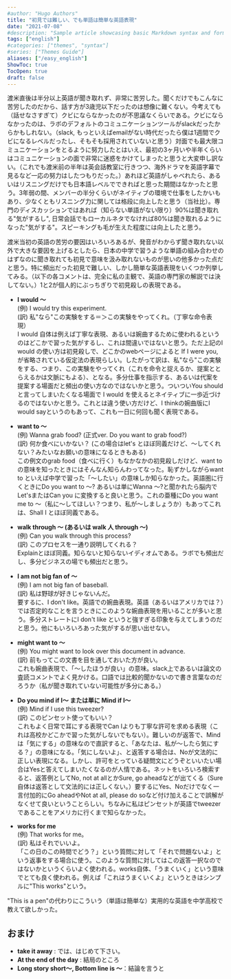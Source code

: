 ```yaml
---
#author: "Hugo Authors"
title: "初見では難しい、でも単語は簡単な英語表現"
date: "2021-07-08"
#description: "Sample article showcasing basic Markdown syntax and formatting for HTML elements."
tags: ["english"]
#categories: ["themes", "syntax"]
#series: ["Themes Guide"]
aliases: ["/easy_english"]
ShowToc: true
TocOpen: true
draft: false
---
```



渡米直後は半分以上英語が聞き取れず、非常に苦労した。聞くだけでもこんなに苦労したのだから、話す方が3歳児以下だったのは想像に難くない。今考えても（話せなさすぎて）クビにならなかったのが不思議なくらいである。クビにならなかったのは、ラボのデフォルトのコミュニケーションツールがslackだったからかもしれない。（slack, もっといえばemailがない時代だったら僕は1週間でクビになるレベルだったし、そもそも採用されていないと思う）対面でも最大限コミュニケーションをとるように努力したとはいえ、最初の3ヶ月いや半年くらいはコミュニケーションの面で非常に迷惑をかけてしまったと思うと大変申し訳ない。（これでも渡米前の半年は英会話教室に行きつつ、海外ドラマを英語字幕で見るなど一応の努力はしたつもりだった。）あれほど英語がしゃべれたら、あるいはリスニングだけでも日本語レベルでできればと思った期間はなかったと思う。3年弱の間、メンバーの半分くらいがネイティブの環境で仕事をしたかいもあり、少なくともリスニング力に関しては格段に向上したと思う（当社比）。専門のディスカッションではあれば（知らない単語がない限り）90%は聞き取れる"気がするし", 日常会話でもローカルネタでなければ80%は聞き取れるようになった"気がする"。スピーキングも毛が生えた程度には向上したと思う。

渡米当初の英語の苦労の要因はいろいろあるが、発音がわからず聞き取れない以外で大きな要因を上げるとしたら、日本の中学で習うような単語の組み合わせのはずなのに聞き取れても初見で意味を汲み取れないものが思いの他多かった点だと思う。特に頻出だった初見で難しい、しかし簡単な英語表現をいくつか列挙してみる。（以下の各コメントは、完全に私の主観で、英語の専門家の解説では決してない。）1と2が個人的にぶっちぎりで初見殺しの表現である。

* **I would 〜**<br>
   (例) I would try this experiment.<br>
   (訳) 私"なら"この実験をする＝＞この実験をやってくれ。（丁寧な命令表現）<br>
   I would 自体は例えば丁寧な表現、あるいは婉曲するために使われるというのはどこかで習った気がするし、これは間違いではないと思う。ただ上記のI would の使い方は初見殺しで、どこかのwebページによると If I were you, が省略されている仮定法の表現らしい。したがって訳は、私"なら"この実験をする、つまり、この実験をやってくれ（これを命令と捉えるか、提案ととらえるかは文脈にもよる）、となる。多分仕事を指示する、あるいは代案を提案する場面だと頻出の使い方なのではないかと思う。ついついYou should と言ってしまいたくなる場面で I would を使えるとネイティブに一歩近づけるのではないかと思う。これとは違う使い方だけど、I thinkの婉曲版にI would sayというのもあって、これも一日に何回も聞く表現である。
  
* **want to 〜** <br>
    (例) Wanna grab food?  (正式ver. Do you want to grab food?)<br>
    (訳) 何か食べにいかない？ (この場合はlet's とほぼ同義だけど、〜してくれない？みたいなお願いの意味になるときもある)<br>
    この例文のgrab food（食べに行く）もなかなかの初見殺しだけど、want to の意味を知ったときにはそんなん知らんわってなった。恥ずかしながらwant to といえば中学で習った「〜したい」の意味しか知らなかった。英語圏に行くときにDo you want to 〜? あるいは単にWanna 〜?と聞かれたら脳内でLet'sまたはCan you に変換すると良いと思う。これの亜種にDo you want me to 〜（私に〜してほしい？つまり、私が〜しましょうか）もあってこれは、Shall I とほぼ同義である。

* **walk through 〜 (あるいは walk 人 through 〜)**<br>
    (例) Can you walk through this process?<br>
    (訳) このプロセスを一通り説明してくれる？<br>
    Explainとほぼ同義。知らないと知らないイディオムである。ラボでも頻出だし、多分ビジネスの場でも頻出だと思う。

* **I am not big fan of 〜**<br>
    (例) I am not big fan of baseball.<br>
    (訳) 私は野球が好きじゃないんだ。<br>
    要するに、I don't like。英語での婉曲表現。英語（あるいはアメリカでは？）では否定的なことを言うときにこのような婉曲表現を用いることが多いと思う。多分ストレートにI don't like というと強すぎる印象を与えてしまうのだと思う。他にもいろいろあった気がするが思い出せない。

* **might want to 〜**<br>
    (例) You might want to look over this document in advance.<br>
    (訳) 前もってこの文書を目を通しておいた方が良い。<br>
    これも婉曲表現で、「～したほうが良い」の意味。slack上であるいは論文の査読コメントでよく見かける。口語では比較的聞かないので書き言葉なのだろうか（私が聞き取れていない可能性が多分にある。）

* **Do you mind if I〜 または単に Mind if I〜**<br>
    (例) Mind if I use this tweezer?<br>
    (訳) このピンセット使ってもいい？<br>
    これもよく日常で耳にする表現でCan Iよりも丁寧な許可を求める表現（これは高校かどこかで習った気がしないでもない）。難しいのが返答で、Mindは「気にする」の意味なので直訳すると、「あなたは、私が〜したら気にする？」の意味になる。「気にしないよ」、と返答する場合は、Noが文法的に正しい表現になる。しかし、許可をとっている疑問文にどうぞといいたい場合はYesと答えてしまいたくなるのが人情である。ネットをいろいろ検索すると、返答例としてNo, not at allとかSure, go aheadなどが出てくる（Sure自体は返答として文法的には正しくない。）要するにYes、Noだけでなく一言付加的にGo aheadやNot at all, please do soなど付け加えることで誤解がなくせて良いということらしい。ちなみに私はピンセットが英語でtweezerであることをアメリカに行くまで知らなかった。

* **works for me**<br>
    (例) That works for me。<br>
    (訳) 私はそれでいいよ。<br>
    「この日のこの時間でどう？」という質問に対して「それで問題ないよ」という返事をする場合に使う。このような質問に対してはこの返答一択なのではないかというくらいよく使われる。works自体、「うまくいく」という意味でとても良く使われる。例えば「これはうまくいくよ」というときはシンプルに"This works"という。


"This is a pen"の代わりにこういう（単語は簡単な）実用的な英語を中学高校で教えて欲しかった。

## おまけ
* **take it away** : では、はじめて下さい。
* **At the end of the day** : 結局のところ  
* **Long story short〜, Bottom line is 〜**：結論を言うと








